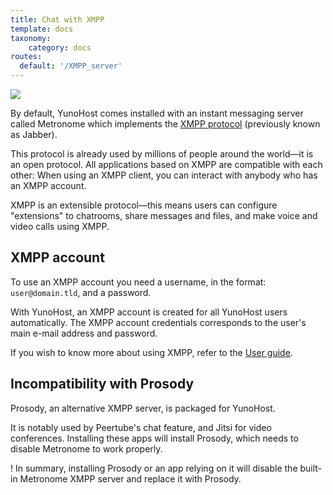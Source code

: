 ```yaml
---
title: Chat with XMPP
template: docs
taxonomy:
    category: docs
routes:
  default: '/XMPP_server'
---
```


![](image://XMPP_logo.png?resize=100)

By default, YunoHost comes installed with an instant messaging server called Metronome which implements the [XMPP protocol](https://en.wikipedia.org/wiki/Extensible_Messaging_and_Presence_Protocol) (previously known as Jabber).

This protocol is already used by millions of people around the world—it is an open protocol.
All applications based on XMPP are compatible with each other: When using an XMPP client, you can interact with anybody who has an XMPP account.

XMPP is an extensible protocol—this means users can configure "extensions" to chatrooms, share messages and files, and make voice and video calls using XMPP.

## XMPP account

To use an XMPP account you need a username, in the format: `user@domain.tld`, and a password.

With YunoHost, an XMPP account is created for all YunoHost users automatically.
The XMPP account credentials corresponds to the user's main e-mail address and password.

If you wish to know more about using XMPP, refer to the [User guide](/XMPP).

## Incompatibility with Prosody

Prosody, an alternative XMPP server, is packaged for YunoHost.

It is notably used by Peertube's chat feature, and Jitsi for video conferences. Installing these apps will install Prosody, which needs to disable Metronome to work properly.

! In summary, installing Prosody or an app relying on it will disable the built-in Metronome XMPP server and replace it with Prosody.
